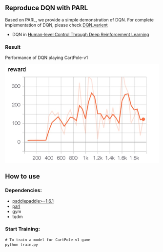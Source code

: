 ## Reproduce DQN with PARL
Based on PARL, we provide a simple demonstration of DQN. For complete implementation of DQN, please check [DQN_varient](https://github.com/PaddlePaddle/PARL/tree/develop/examples/DQN_variant)

+ DQN in
[Human-level Control Through Deep Reinforcement Learning](http://www.nature.com/nature/journal/v518/n7540/full/nature14236.html)

### Result

Performance of DQN playing CartPole-v1

<p align="center">
<img src="cartpole.jpg" alt="result" width="700"/>
</p>

## How to use
### Dependencies:
+ [paddlepaddle>=1.6.1](https://github.com/PaddlePaddle/Paddle)
+ [parl](https://github.com/PaddlePaddle/PARL)
+ gym
+ tqdm


### Start Training:
```
# To train a model for CartPole-v1 game
python train.py
```
